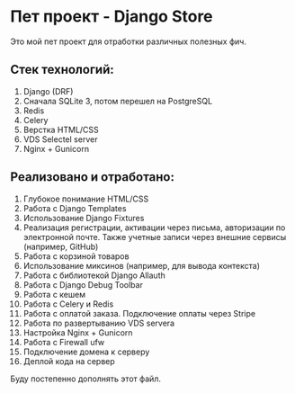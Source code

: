 # Пет проект - Django Store

Это мой пет проект для отработки различных полезных фич.

## Стек технологий:
1. Django (DRF)
2. Сначала SQLite 3, потом перешел на PostgreSQL
3. Redis
4. Celery
5. Верстка HTML/CSS
6. VDS Selectel server
7. Nginx + Gunicorn

## Реализовано и отработано:
1. Глубокое понимание HTML/CSS
2. Работа с Django Templates
3. Использование Django Fixtures
4. Реализация регистрации, активации через письма, авторизации по электронной почте. 
Также учетные записи через внешние сервисы (например, GitHub)
5. Работа с корзиной товаров
6. Использование миксинов (например, для вывода контекста)
7. Работа с библиотекой Django Allauth
8. Работа с Django Debug Toolbar
9. Работа с кешем
10. Работа с Celery и Redis
11. Работа с оплатой заказа. Подключение оплаты через Stripe
12. Работа по развертыванию VDS servera
13. Настройка Nginx + Gunicorn
14. Работа с Firewall ufw
15. Подключение домена к серверу
16. Деплой кода на сервер

Буду постепенно дополнять этот файл.

